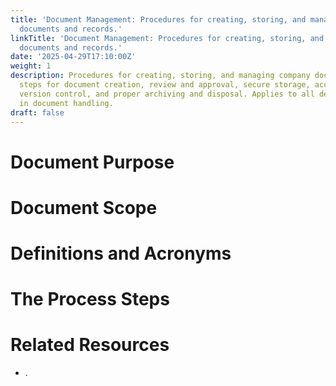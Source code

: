 ```yaml
---
title: 'Document Management: Procedures for creating, storing, and managing company
  documents and records.'
linkTitle: 'Document Management: Procedures for creating, storing, and managing company
  documents and records.'
date: '2025-04-29T17:10:00Z'
weight: 1
description: Procedures for creating, storing, and managing company documents include
  steps for document creation, review and approval, secure storage, access and retrieval,
  version control, and proper archiving and disposal. Applies to all departments involved
  in document handling.
draft: false
---
```



# Document Purpose

<!-- Unsupported block type: divider -->

<!-- Unsupported block type: unsupported -->



# Document Scope

<!-- Unsupported block type: divider -->

<!-- Unsupported block type: unsupported -->

# Definitions and Acronyms

<!-- Unsupported block type: divider -->

<!-- Unsupported block type: child_database -->

# The Process Steps

<!-- Unsupported block type: divider -->

<!-- Unsupported block type: unsupported -->

<!-- Unsupported block type: table_of_contents -->



# Related Resources

<!-- Unsupported block type: divider -->

- .